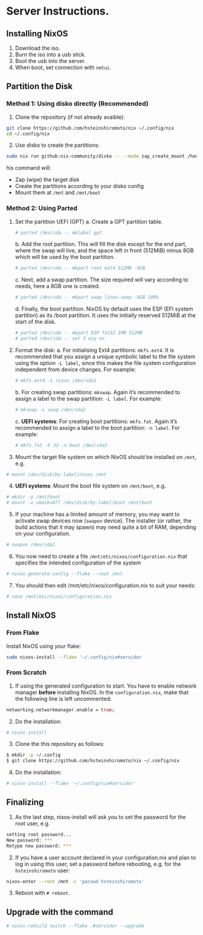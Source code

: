 # Server Instructions.

## Installing NixOS

1. Download the iso.
2. Burn the iso into a usb stick.
3. Boot the usb into the server.
4. When boot, set connection with `nmtui`.

## Partition the Disk

### Method 1: Using disko directly (Recommended)

1. Clone the repository (if not already avaible):
```bash
git clone https://github.com/hsteinshiromoto/nix ~/.config/nix
cd ~/.config/nix
```

2. Use disko to create the partitions:
```bash
sudo nix run github:nix-community/disko -- --mode zap_create_mount /home/nixos/.config/nix/servo/disko-config.nix
```
his command will:
- Zap (wipe) the target disk
- Create the partitions according to your disko config
- Mount them at `/mnt` and `/mnt/boot`

### Method 2: Using Parted

1. Set the partition UEFI (GPT)
    a. Create a GPT partition table.
    ```bash
    # parted /dev/sda -- mklabel gpt
    ```
    b. Add the root partition. This will fill the disk except for the end part, where the swap will live, and the space left in front (512MiB) minus 8GB which will be used by the boot partition.
    ```bash
    # parted /dev/sda -- mkpart root ext4 512MB -8GB
    ```
    c. Next, add a swap partition. The size required will vary according to needs, here a 8GB one is created.
    ```bash
    # parted /dev/sda -- mkpart swap linux-swap -8GB 100%
    ```
    d. Finally, the boot partition. NixOS by default uses the ESP (EFI system partition) as its /boot partition. It uses the initially reserved 512MiB at the start of the disk.
    ```bash
    # parted /dev/sda -- mkpart ESP fat32 1MB 512MB
    # parted /dev/sda -- set 3 esp on
    ```
2. Format the disk:
    a. For initialising Ext4 partitions: `mkfs.ext4`. It is recommended that you assign a unique symbolic label to the file system using the option `-L label`, since this makes the file system configuration independent from device changes. For example:
    ```bash
    # mkfs.ext4 -L nixos /dev/sda1
    ```
    b. For creating swap partitions: `mkswap`. Again it’s recommended to assign a label to the swap partition: `-L label`. For example:
    ```bash
    # mkswap -L swap /dev/sda2
    ```
    c. **UEFI systems**: For creating boot partitions: `mkfs.fat`. Again it’s recommended to assign a label to the boot partition: `-n label`. For example:
    ```bash
    # mkfs.fat -F 32 -n boot /dev/sda3
    ```
3. Mount the target file system on which NixOS should be installed on `/mnt`, e.g.
```bash
# mount /dev/disk/by-label/nixos /mnt
```
4. **UEFI systems**: Mount the boot file system on `/mnt/boot`, e.g.
```bash
# mkdir -p /mnt/boot
# mount -o umask=077 /dev/disk/by-label/boot /mnt/boot
```
5. If your machine has a limited amount of memory, you may want to activate swap devices now (`swapon` device). The installer (or rather, the build actions that it may spawn) may need quite a bit of RAM, depending on your configuration.
```bash
# swapon /dev/sda2
```
6. You now need to create a file `/mnt/etc/nixos/configuration.nix` that specifies the intended configuration of the system
```bash
# nixos-generate-config --flake --root /mnt
```
7. You should then edit /mnt/etc/nixos/configuration.nix to suit your needs:
```bash
# nano /mnt/etc/nixos/configuration.nix
```

## Install NixOS

### From Flake

Install NixOS using your flake:
```bash
sudo nixos-install --flake '~/.config/nix#servidor
```

### From Scratch

1. If using the generated configuration to start. You have to enable network manager **before** installing NixOS. In the `configuration.nix`, make that the following line is left uncommented:

```nix
networking.networkmanager.enable = true;
```

2. Do the installation:
```bash
# nixos-install
```

3. Clone the this repository as follows:
```bash
$ mkdir -p ~/.config
$ git clone https://github.com/hsteinshiromoto/nix ~/.config/nix
```

4. Do the installation:
```bash
# nixos-install --flake '~/.config/nix#servidor'
```

## Finalizing

1. As the last step, nixos-install will ask you to set the password for the root user, e.g.
```bash
setting root password...
New password: ***
Retype new password: ***
```

2. If you have a user account declared in your configuration.nix and plan to log in using this user, set a password before rebooting, e.g. for the `hsteinshiromoto` user:
```bash
nixos-enter --root /mnt -c 'passwd hsteinshiromoto'
```

3. Reboot with `# reboot`.

## Upgrade with the command

```bash
# nixos-rebuild switch --flake .#servidor --upgrade
```

